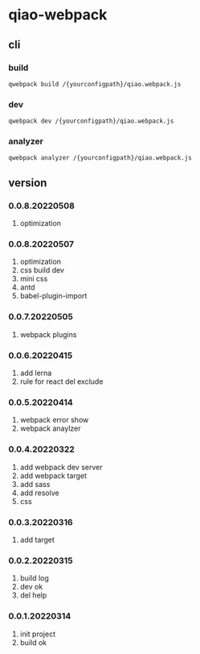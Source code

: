 # qiao-webpack

## cli
### build
```shell
qwebpack build /{yourconfigpath}/qiao.webpack.js
```

### dev
```shell
qwebpack dev /{yourconfigpath}/qiao.webpack.js
```

### analyzer
```shell
qwebpack analyzer /{yourconfigpath}/qiao.webpack.js
```

## version
### 0.0.8.20220508
1. optimization

### 0.0.8.20220507
1. optimization
2. css build dev
3. mini css
4. antd
5. babel-plugin-import

### 0.0.7.20220505
1. webpack plugins

### 0.0.6.20220415
1. add lerna
2. rule for react del exclude

### 0.0.5.20220414
1. webpack error show
2. webpack anaylzer

### 0.0.4.20220322
1. add webpack dev server
2. add webpack target
3. add sass
4. add resolve
5. css

### 0.0.3.20220316
1. add target

### 0.0.2.20220315
1. build log
2. dev ok
3. del help

### 0.0.1.20220314
1. init project
2. build ok
